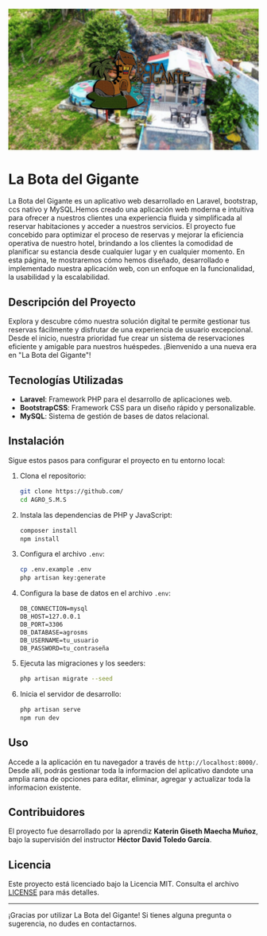<p align="center">
  <img src="./public/images/readme.png" alt="Logo">
</p>

# La Bota del Gigante


 La Bota del Gigante es un aplicativo web desarrollado en Laravel, bootstrap, ccs nativo y MySQL.Hemos creado una aplicación web moderna e intuitiva para ofrecer a nuestros clientes una experiencia fluida y simplificada al reservar habitaciones y acceder a nuestros servicios.
El proyecto fue concebido para optimizar el proceso de reservas y mejorar la eficiencia operativa de nuestro hotel, brindando a los clientes la comodidad de planificar su estancia desde cualquier lugar y en cualquier momento. En esta página, te mostraremos cómo hemos diseñado, desarrollado e implementado nuestra aplicación web, con un enfoque en la funcionalidad, la usabilidad y la escalabilidad.


## Descripción del Proyecto

Explora y descubre cómo nuestra solución digital te permite gestionar tus reservas fácilmente y disfrutar de una experiencia de usuario excepcional. Desde el inicio, nuestra prioridad fue crear un sistema de reservaciones eficiente y amigable para nuestros huéspedes. ¡Bienvenido a una nueva era en "La Bota del Gigante"!

## Tecnologías Utilizadas

- **Laravel**: Framework PHP para el desarrollo de aplicaciones web.
- **BootstrapCSS**: Framework CSS para un diseño rápido y personalizable.
- **MySQL**: Sistema de gestión de bases de datos relacional.

## Instalación

Sigue estos pasos para configurar el proyecto en tu entorno local:

1. Clona el repositorio:
   ```bash
   git clone https://github.com/
   cd AGRO_S.M.S
   ```

2. Instala las dependencias de PHP y JavaScript:
   ```bash
   composer install
   npm install
   ```

3. Configura el archivo `.env`:
   ```bash
   cp .env.example .env
   php artisan key:generate
   ```

4. Configura la base de datos en el archivo `.env`:
   ```env
   DB_CONNECTION=mysql
   DB_HOST=127.0.0.1
   DB_PORT=3306
   DB_DATABASE=agrosms
   DB_USERNAME=tu_usuario
   DB_PASSWORD=tu_contraseña
   ```

5. Ejecuta las migraciones y los seeders:
   ```bash
   php artisan migrate --seed
   ```

6. Inicia el servidor de desarrollo:
   ```bash
   php artisan serve
   npm run dev
   ```

## Uso

Accede a la aplicación en tu navegador a través de `http://localhost:8000/`. Desde allí, podrás gestionar toda la informacion del aplicativo dandote una amplia rama de opciones para editar, eliminar, agregar y actualizar toda la informacion existente.

## Contribuidores

El proyecto fue desarrollado por la aprendiz **Katerin Giseth Maecha Muñoz**, bajo la supervisión del instructor **Héctor David Toledo García**.

## Licencia

Este proyecto está licenciado bajo la Licencia MIT. Consulta el archivo [LICENSE](LICENSE) para más detalles.

---

¡Gracias por utilizar La Bota del Gigante! Si tienes alguna pregunta o sugerencia, no dudes en contactarnos.
